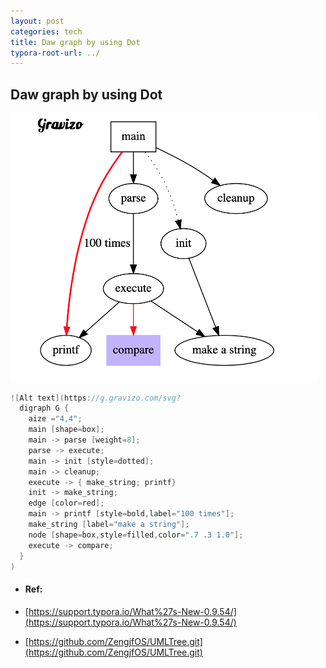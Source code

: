 ```yaml
---
layout: post
categories: tech
title: Daw graph by using Dot
typora-root-url: ../
---
```

## Daw graph by using Dot

<img src="/images/dotimage/dot-examples.png" alt="image-20210214183810188" style="zoom:50%;" />

```c
![Alt text](https://g.gravizo.com/svg?
  digraph G {
    aize ="4,4";
    main [shape=box];
    main -> parse [weight=8];
    parse -> execute;
    main -> init [style=dotted];
    main -> cleanup;
    execute -> { make_string; printf}
    init -> make_string;
    edge [color=red];
    main -> printf [style=bold,label="100 times"];
    make_string [label="make a string"];
    node [shape=box,style=filled,color=".7 .3 1.0"];
    execute -> compare;
  }
)
```

- #### Ref:

- [https://support.typora.io/What%27s-New-0.9.54/](https://support.typora.io/What%27s-New-0.9.54/)

- [https://github.com/ZengjfOS/UMLTree.git](https://github.com/ZengjfOS/UMLTree.git)